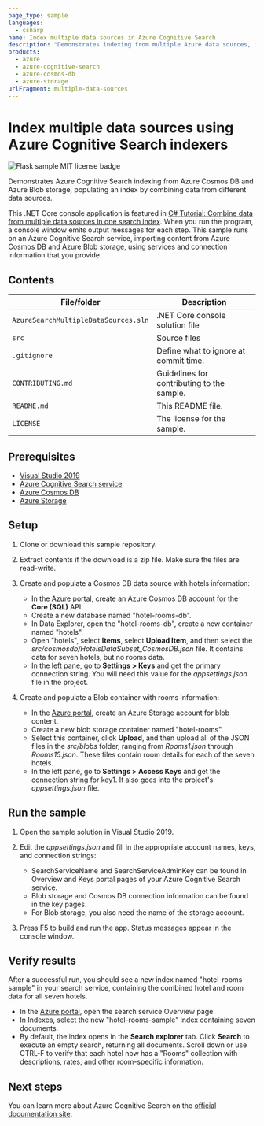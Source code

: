 ```yaml
---
page_type: sample
languages:
  - csharp
name: Index multiple data sources in Azure Cognitive Search
description: "Demonstrates indexing from multiple Azure data sources, including Cosmos DB and Blob storage. This example builds a C# console application using the Azure Cognitive Search .NET SDK."
products:
  - azure
  - azure-cognitive-search
  - azure-cosmos-db
  - azure-storage
urlFragment: multiple-data-sources
---
```


# Index multiple data sources using Azure Cognitive Search indexers

![Flask sample MIT license badge](https://img.shields.io/badge/license-MIT-green.svg)

Demonstrates Azure Cognitive Search indexing from Azure Cosmos DB and Azure Blob storage, populating an index by combining data from different data sources.

This .NET Core console application is featured in [C# Tutorial: Combine data from multiple data sources in one search index](https://docs.microsoft.com/azure/search/tutorial-multiple-data-sources). When you run the program, a console window emits output messages for each step. This sample runs on an Azure Cognitive Search service, importing content from Azure Cosmos DB and Azure Blob storage, using services and connection information that you provide.

## Contents

| File/folder | Description |
|-------------|-------------|
| `AzureSearchMultipleDataSources.sln`       | .NET Core console solution file |
| `src`       | Source files |
| `.gitignore` | Define what to ignore at commit time. |
| `CONTRIBUTING.md` | Guidelines for contributing to the sample. |
| `README.md` | This README file. |
| `LICENSE`   | The license for the sample. |

## Prerequisites

- [Visual Studio 2019](https://visualstudio.microsoft.com/downloads/)
- [Azure Cognitive Search service](https://docs.microsoft.com/azure/search/search-create-service-portal)
- [Azure Cosmos DB](https://docs.microsoft.com/azure/cosmos-db/create-cosmosdb-resources-portal)
- [Azure Storage](https://docs.microsoft.com/azure/storage/common/storage-quickstart-create-account)

## Setup

1. Clone or download this sample repository.

1. Extract contents if the download is a zip file. Make sure the files are read-write.

1. Create and populate a Cosmos DB data source with hotels information:

   + In the [Azure portal](https://portal.azure.com), create an Azure Cosmos DB account for the **Core (SQL)** API. 
   + Create a new database named "hotel-rooms-db".
   + In Data Explorer, open the "hotel-rooms-db", create a new container named "hotels".
   + Open "hotels", select **Items**, select **Upload Item**, and then select the *src/cosmosdb/HotelsDataSubset_CosmosDB.json* file. It contains data for seven hotels, but no rooms data.
   + In the left pane, go to **Settings > Keys** and get the primary connection string. You will need this value for the *appsettings.json* file in the project.

1. Create and populate a Blob container with rooms information:

   + In the [Azure portal](https://portal.azure.com), create an Azure Storage account for blob content. 
   + Create a new blob storage container named "hotel-rooms".
   + Select this container, click **Upload**, and then upload all of the JSON files in the *src/blobs* folder, ranging from *Rooms1.json* through *Rooms15.json*. These files contain room details for each of the seven hotels.
   + In the left pane, go to **Settings > Access Keys** and get the connection string for key1. It also goes into the project's *appsettings.json* file.

## Run the sample

1. Open the sample solution in Visual Studio 2019.

1. Edit the  *appsettings.json* and fill in the appropriate account names, keys, and connection strings:

   + SearchServiceName and SearchServiceAdminKey can be found in Overview and Keys portal pages of your Azure Cognitive Search service.
   + Blob storage and Cosmos DB connection information can be found in the key pages.
   + For Blob storage, you also need the name of the storage account.

1. Press F5 to build and run the app. Status messages appear in the console window.

## Verify results

After a successful run, you should see a new index named "hotel-rooms-sample" in your search service, containing the combined hotel and room data for all seven hotels. 

   + In the [Azure portal](https://portal.azure.com), open the search service Overview page.
   + In Indexes, select the new "hotel-rooms-sample" index containing seven documents.
   + By default, the index opens in the **Search explorer** tab. Click **Search** to execute an empty search, returning all documents. Scroll down or use CTRL-F to verify that each hotel now has a "Rooms" collection with descriptions, rates, and other room-specific information.

## Next steps

You can learn more about Azure Cognitive Search on the [official documentation site](https://docs.microsoft.com/azure/search).
